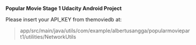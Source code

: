 **Popular Movie Stage 1 Udacity Android Project**

Please insert your API_KEY from themoviedb at:
> app/src/main/java/utils/com/example/albertusangga/popularmoviepart1/utilities/NetworkUtils 